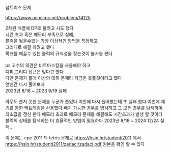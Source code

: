 삼트리스 문제 <br>

https://www.acmicpc.net/problem/14125 <br>

2차원 배열에 DP로 풀려고 시도 했다 <br>
시간 초과 혹은 메모리 부족으로 실패, <br>
블럭을 쌓을수있는 가장 이상적인 방법을 특정하고 <br>
그리디로 해결 하려고 했다 <br>
목표를 매꿀수 있는 블럭의 규칙성을 찾는것이 불가능 했다 <br>
<br>
ps 고수의 의견은 비트마스킹을 사용해야 하고 <br>
디피,그리디 접근은 맞다고 했다 <br>
다만 문제가 플래 이상의 대회 문제라 지금은 못풀것이라고 했다 <br>
언젠간 다시 풀어보자 <br>
2023년 8/18 ~ 2023 9/19 실패

아무도 풀지 못한 문제를 누군가 풀었다
이번에 다시 풀어봤는데 또 실패 했다
이번에 재귀를 통한 백트래킹을 사용했다
배치 가능한 경우를 명시하고
그 모든 경우를 탐색하며 최소값을 갱신 한다
메모리 초과로 메모리 문제를 해결해도 시간초과가 발생 할 것이다
블럭의 상태를 탐색하는 더 효율적인 방법이 필요하다
2023년 8/18 ~ 2024 12/24 실패..


이 문제는 cpc 2011 의 tetris 문제로
https://hsin.hr/studenti2011 에서
https://hsin.hr/studenti2011/zadaci/zadaci.pdf 원본을 확인 할 수 있다

